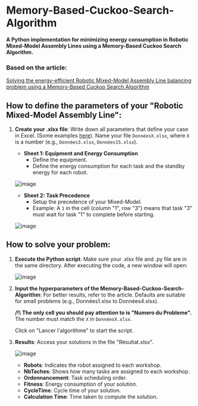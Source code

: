 # Memory-Based-Cuckoo-Search-Algorithm
**A Python implementation for minimizing energy consumption in Robotic Mixed-Model Assembly Lines using a Memory-Based Cuckoo Search Algorithm.**

### Based on the article:
[Solving the energy-efficient Robotic Mixed-Model Assembly Line balancing problem using a Memory-Based Cuckoo Search Algorithm](https://www.sciencedirect.com/science/article/abs/pii/S0952197622002494?via%3Dihub)

## How to define the parameters of your "Robotic Mixed-Model Assembly Line":

1. **Create your .xlsx file**: Write down all parameters that define your case in Excel. (Some examples [here](https://www.google.com)). Name your file `DonnéesX.xlsx`, where `X` is a number (e.g., `Données3.xlsx`, `Données15.xlsx`).

    - **Sheet 1: Equipment and Energy Consumption**
        - Define the equipment.
        - Define the energy consumption for each task and the standby energy for each robot.

    ![image](https://github.com/user-attachments/assets/f9ea4783-717e-40f8-a2f3-38fafa614375)

    - **Sheet 2: Task Precedence**
        - Setup the precedence of your Mixed-Model.
        - Example: A `1` in the cell (column "1", row "3") means that task "3" must wait for task "1" to complete before starting.

    ![image](https://github.com/user-attachments/assets/a3fbdc93-3db7-4048-9ec1-1184b788b54b)

## How to solve your problem:

1. **Execute the Python script**: Make sure your .xlsx file and .py file are in the same directory. After executing the code, a new window will open:

    ![image](https://github.com/user-attachments/assets/333dc351-f80c-4df6-ae9a-a9db7bbf73b8)

2. **Input the hyperparameters of the Memory-Based-Cuckoo-Search-Algorithm**: For better results, refer to the article. Defaults are suitable for small problems (e.g., Données1.xlsx to Données4.xlsx).

    **/!\ The only cell you should pay attention to is "Numero du Probleme".** The number must match the `X` in `DonnéesX.xlsx`.

    Click on "Lancer l'algorithme" to start the script.

3. **Results**: Access your solutions in the file "Résultat.xlsx".

    ![image](https://github.com/user-attachments/assets/590ab731-2986-4705-9e24-60d0127ef98c)

    - **Robots**: Indicates the robot assigned to each workshop.
    - **NbTaches**: Shows how many tasks are assigned to each workshop.
    - **Ordonnancement**: Task scheduling order. 
    - **Fitness**: Energy consumption of your solution.
    - **CycleTime**: Cycle time of your solution.
    - **Calculation Time**: Time taken to compute the solution.
